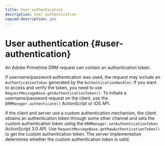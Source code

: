 ```yaml
---
title: User authentication
description: User authentication
copied-description: yes
---
```


# User authentication {#user-authentication}

An Adobe Primetime DRM request can contain an authentication token.

If username/password authentication was used, the request may include an `AuthenticationToken` generated by the `AuthenticationHandler`. If you want to access and verify the token, you need to use `RequestMessageBase.getAuthenticationToken()`. To initiate a username/password request on the client, use the `DRMManager.authenticate()` ActionScript or iOS API.

If the client and server use a custom authentication mechanism, the client obtains an authentication token through some other channel and sets the custom authentication token using the `DRMManager.setAuthenticationToken` ActionScript 3.0 API. Use `RequestMessageBase.getRawAuthenticationToken()` to get the custom authentication token. The server implementation determines whether the custom authentication token is valid. 
